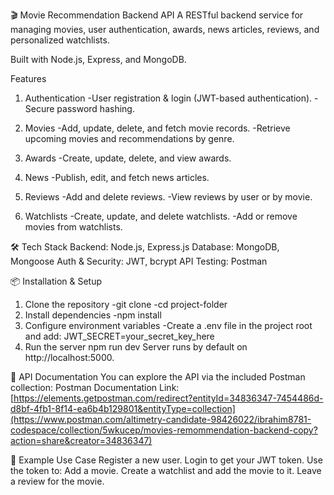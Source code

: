 🎬 Movie Recommendation Backend API
A RESTful backend service for managing movies, user authentication, awards, news articles, reviews, and personalized watchlists.

Built with Node.js, Express, and MongoDB.

Features

1. Authentication
-User registration & login (JWT-based authentication).
-Secure password hashing.

2. Movies
-Add, update, delete, and fetch movie records.
-Retrieve upcoming movies and recommendations by genre.

3. Awards
-Create, update, delete, and view awards.

4. News
-Publish, edit, and fetch news articles.

5. Reviews
-Add and delete reviews.
-View reviews by user or by movie.

6. Watchlists
-Create, update, and delete watchlists.
-Add or remove movies from watchlists.

🛠 Tech Stack
Backend: Node.js, Express.js
Database: MongoDB, Mongoose
Auth & Security: JWT, bcrypt
API Testing: Postman

📦 Installation & Setup

1. Clone the repository
-git clone [<repository-url>](https://github.com/Ibrahim8781/Movie-Recommendation-Backend)
-cd project-folder
2. Install dependencies
-npm install
3. Configure environment variables
-Create a .env file in the project root and add:
JWT_SECRET=your_secret_key_here
4. Run the server
npm run dev
Server runs by default on http://localhost:5000.

📑 API Documentation
You can explore the API via the included Postman collection:
Postman Documentation Link: [https://elements.getpostman.com/redirect?entityId=34836347-7454486d-d8bf-4fb1-8f14-ea6b4b129801&entityType=collection](https://www.postman.com/altimetry-candidate-98426022/ibrahim8781-codespace/collection/5wkucep/movies-remommendation-backend-copy?action=share&creator=34836347)

📌 Example Use Case
Register a new user.
Login to get your JWT token.
Use the token to:
Add a movie.
Create a watchlist and add the movie to it.
Leave a review for the movie.
